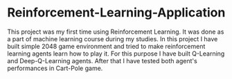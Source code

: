 # Reinforcement-Learning-Application
This project was my first time using Reinforcement Learning. It was done as a part of machine learning course during my studies. In this project I have built simple 2048 game environment and tried to make reinforcement learning agents learn how to play it. For this purpose I have built Q-Learning and Deep-Q-Learning agents. After that I have tested both agent's performances in Cart-Pole game.
